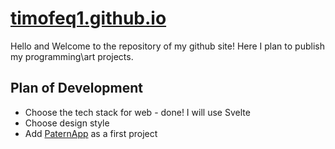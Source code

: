 # [timofeq1.github.io](https://timofeq1.github.io)

Hello and Welcome to the repository of my github site!
Here I plan to publish my programming\art projects.

## Plan of Development
* Choose the tech stack for web - done! I will use Svelte
* Choose design style
* Add [PaternApp](https://github.com/Timofeq1/PatternAppLauncher) as a first project
